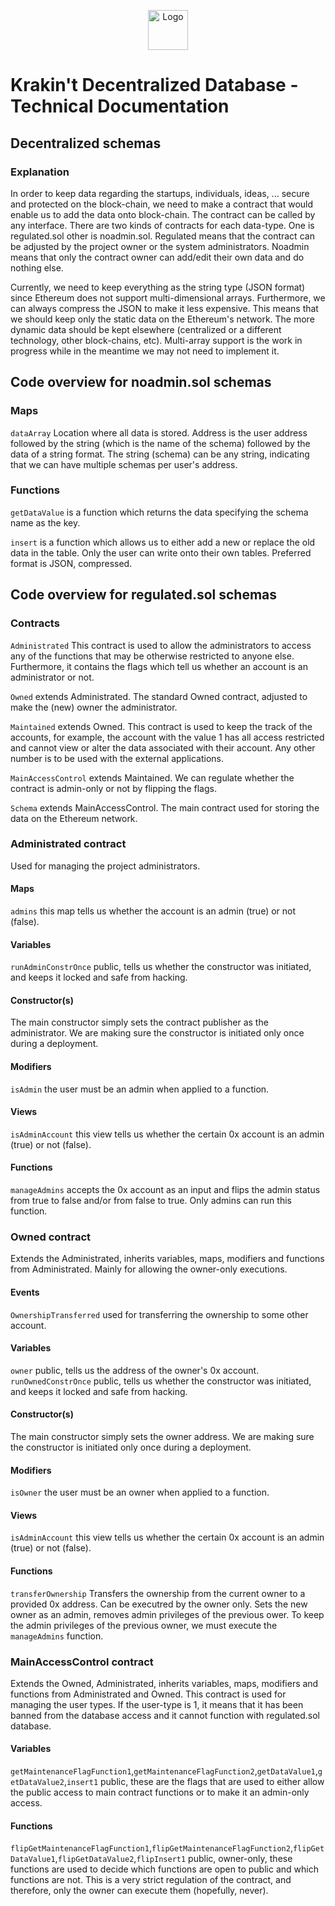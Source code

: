 <p align="center">
  <img src="https://raw.githubusercontent.com/krakintgithub/misc/master/logo_s1.png" width="64px" title="Logo">
</p>

# Krakin't Decentralized Database - Technical Documentation
## Decentralized schemas

### Explanation

In order to keep data regarding the startups, individuals, ideas, ... secure and protected on the block-chain, we need to make a contract that would enable us to add the data onto block-chain. The contract can be called by any interface. There are two kinds of contracts for each data-type. One is regulated.sol other is noadmin.sol. Regulated means that the contract can be adjusted by the project owner or the system administrators. Noadmin means that only the contract owner can add/edit their own data and do nothing else.

Currently, we need to keep everything as the string type (JSON format) since Ethereum does not support multi-dimensional arrays. Furthermore, we can always compress the JSON to make it less expensive. This means that we should keep only the static data on the Ethereum's network. The more dynamic data should be kept elsewhere (centralized or a different technology, other block-chains, etc). Multi-array support is the work in progress while in the meantime we may not need to implement it.

## Code overview for noadmin.sol schemas

### Maps
```dataArray``` Location where all data is stored. Address is the user address followed by the string (which is the name of the schema) followed by the data of a string format. The string (schema) can be any string, indicating that we can have multiple schemas per user's address. 

### Functions
```getDataValue``` is a function which returns the data specifying the schema name as the key.

```insert``` is a function which allows us to either add a new or replace the old data in the table. Only the user can write onto their own tables. Preferred format is JSON, compressed.

## Code overview for regulated.sol schemas

### Contracts
```Administrated``` This contract is used to allow the administrators to access any of the functions that may be otherwise restricted to anyone else. Furthermore, it contains the flags which tell us whether an account is an administrator or not.

```Owned``` extends Administrated. The standard Owned contract, adjusted to make the (new) owner the administrator.

```Maintained``` extends Owned. This contract is used to keep the track of the accounts, for example, the account with the value 1 has all access restricted and cannot view or alter the data associated with their account. Any other number is to be used with the external applications.

```MainAccessControl``` extends Maintained. We can regulate whether the contract is admin-only or not by flipping the flags.

```Schema``` extends MainAccessControl. The main contract used for storing the data on the Ethereum network.

### Administrated contract
Used for managing the project administrators.

#### Maps
```admins``` this map tells us whether the account is an admin (true) or not (false).

#### Variables
```runAdminConstrOnce``` public, tells us whether the constructor was initiated, and keeps it locked and safe from hacking.

#### Constructor(s)
The main constructor simply sets the contract publisher as the administrator. We are making sure the constructor is initiated only once during a deployment.

#### Modifiers
```isAdmin``` the user must be an admin when applied to a function.

#### Views
```isAdminAccount``` this view tells us whether the certain 0x account is an admin (true) or not (false).

#### Functions
```manageAdmins``` accepts the 0x account as an input and flips the admin status from true to false and/or from false to true. Only admins can run this function.


### Owned contract
Extends the Administrated, inherits variables, maps, modifiers and functions from Administrated. Mainly for allowing the owner-only executions.

#### Events
```OwnershipTransferred``` used for transferring the ownership to some other account.

#### Variables
```owner``` public, tells us the address of the owner's 0x account.
```runOwnedConstrOnce``` public, tells us whether the constructor was initiated, and keeps it locked and safe from hacking.

#### Constructor(s)
The main constructor simply sets the owner address. We are making sure the constructor is initiated only once during a deployment.

#### Modifiers
```isOwner``` the user must be an owner when applied to a function.

#### Views
```isAdminAccount``` this view tells us whether the certain 0x account is an admin (true) or not (false).

#### Functions
```transferOwnership``` Transfers the ownership from the current owner to a provided 0x address. Can be executred by the owner only. Sets the new owner as an admin, removes admin privileges of the previous ower. To keep the admin privileges of the previous owner, we must execute the ```manageAdmins``` function. 




### MainAccessControl contract
Extends the Owned, Administrated, inherits variables, maps, modifiers and functions from Administrated and Owned. This contract is used for managing the user types. If the user-type is 1, it means that it has been banned from the database access and it cannot function with regulated.sol database.


#### Variables
```getMaintenanceFlagFunction1```,```getMaintenanceFlagFunction2```,```getDataValue1```,```getDataValue2```,```insert1``` public, these are the flags that are used to either allow the public access to main contract functions or to make it an admin-only access.

#### Functions

```flipGetMaintenanceFlagFunction1```,```flipGetMaintenanceFlagFunction2```,```flipGetDataValue1```,```flipGetDataValue2```,```flipInsert1``` public, owner-only, these functions are used to decide which functions are open to public and which functions are not. This is a very strict regulation of the contract, and therefore, only the owner can execute them (hopefully, never).
